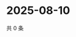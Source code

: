 # 2025-08-10

共 0 条

<!-- BEGIN ZHIHUQUESTIONS -->
<!-- 最后更新时间 Sun Aug 10 2025 19:09:36 GMT+0800 (China Standard Time) -->

<!-- END ZHIHUQUESTIONS -->
